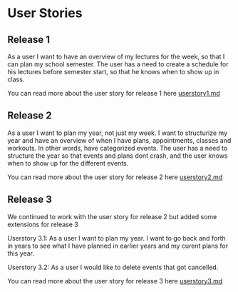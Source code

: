 # User Stories

## Release 1
As a user I want to have an overview of my lectures for the week, so that I can plan my school semester.
The user has a need to create a schedule for his lectures before semester start, so that he knows when to show up in class. 

You can read more about the user story for release 1 here [userstory1.md](release1/userstory1.md)


## Release 2
As a user I want to plan my year, not just my week. I want to structurize my year and have an overview of when I have plans, appointments, classes and workouts. In other words, have categorized events. 
The user has a need to structure the year so that events and plans dont crash, and the user knows when to show up for the different events. 

You can read more about the user story for release 2 here [userstory2.md](release2/userstory2.md)

## Release 3
We continued to work with the user story for release 2 but added some extensions for release 3

Userstory 3.1: As a user I want to plan my year. I want to go back and forth in years to see what I have planned in earlier years and my curent plans for this year.

Userstory 3.2: As a user I would like to delete events that got cancelled.

You can read more about the user story for release 3 here [userstory3.md](release3/userstory3.md)
